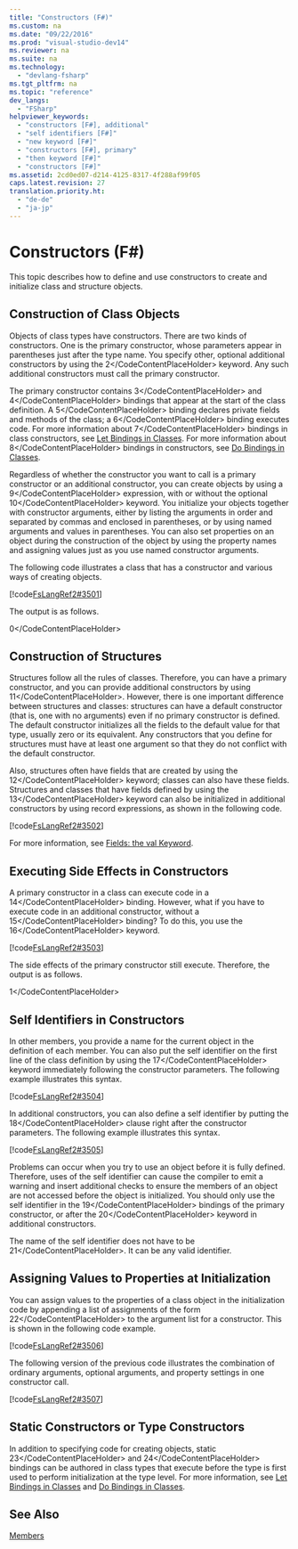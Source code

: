 ```yaml
---
title: "Constructors (F#)"
ms.custom: na
ms.date: "09/22/2016"
ms.prod: "visual-studio-dev14"
ms.reviewer: na
ms.suite: na
ms.technology: 
  - "devlang-fsharp"
ms.tgt_pltfrm: na
ms.topic: "reference"
dev_langs: 
  - "FSharp"
helpviewer_keywords: 
  - "constructors [F#], additional"
  - "self identifiers [F#]"
  - "new keyword [F#]"
  - "constructors [F#], primary"
  - "then keyword [F#]"
  - "constructors [F#]"
ms.assetid: 2cd0ed07-d214-4125-8317-4f288af99f05
caps.latest.revision: 27
translation.priority.ht: 
  - "de-de"
  - "ja-jp"
---
```

# Constructors (F#)
This topic describes how to define and use constructors to create and initialize class and structure objects.  
  
## Construction of Class Objects  
 Objects of class types have constructors. There are two kinds of constructors. One is the primary constructor, whose parameters appear in parentheses just after the type name. You specify other, optional additional constructors by using the <CodeContentPlaceHolder>2\</CodeContentPlaceHolder> keyword. Any such additional constructors must call the primary constructor.  
  
 The primary constructor contains <CodeContentPlaceHolder>3\</CodeContentPlaceHolder> and <CodeContentPlaceHolder>4\</CodeContentPlaceHolder> bindings that appear at the start of the class definition. A <CodeContentPlaceHolder>5\</CodeContentPlaceHolder> binding declares private fields and methods of the class; a <CodeContentPlaceHolder>6\</CodeContentPlaceHolder> binding executes code. For more information about <CodeContentPlaceHolder>7\</CodeContentPlaceHolder> bindings in class constructors, see [Let Bindings in Classes](../vs140/let-bindings-in-classes--fsharp-.md). For more information about <CodeContentPlaceHolder>8\</CodeContentPlaceHolder> bindings in constructors, see [Do Bindings in Classes](../vs140/do-bindings-in-classes--fsharp-.md).  
  
 Regardless of whether the constructor you want to call is a primary constructor or an additional constructor, you can create objects by using a <CodeContentPlaceHolder>9\</CodeContentPlaceHolder> expression, with or without the optional <CodeContentPlaceHolder>10\</CodeContentPlaceHolder> keyword. You initialize your objects together with constructor arguments, either by listing the arguments in order and separated by commas and enclosed in parentheses, or by using named arguments and values in parentheses. You can also set properties on an object during the construction of the object by using the property names and assigning values just as you use named constructor arguments.  
  
 The following code illustrates a class that has a constructor and various ways of creating objects.  
  
 [!code[FsLangRef2#3501](../vs140/codesnippet/FSharp/constructors--fsharp-_1.fs)]  
  
 The output is as follows.  
  
<CodeContentPlaceHolder>0\</CodeContentPlaceHolder>  
## Construction of Structures  
 Structures follow all the rules of classes. Therefore, you can have a primary constructor, and you can provide additional constructors by using <CodeContentPlaceHolder>11\</CodeContentPlaceHolder>. However, there is one important difference between structures and classes: structures can have a default constructor (that is, one with no arguments) even if no primary constructor is defined. The default constructor initializes all the fields to the default value for that type, usually zero or its equivalent. Any constructors that you define for structures must have at least one argument so that they do not conflict with the default constructor.  
  
 Also, structures often have fields that are created by using the <CodeContentPlaceHolder>12\</CodeContentPlaceHolder> keyword; classes can also have these fields. Structures and classes that have fields defined by using the <CodeContentPlaceHolder>13\</CodeContentPlaceHolder> keyword can also be initialized in additional constructors by using record expressions, as shown in the following code.  
  
 [!code[FsLangRef2#3502](../vs140/codesnippet/FSharp/constructors--fsharp-_2.fs)]  
  
 For more information, see [Fields: the val Keyword](../vs140/explicit-fields--the-val-keyword--fsharp-.md).  
  
## Executing Side Effects in Constructors  
 A primary constructor in a class can execute code in a <CodeContentPlaceHolder>14\</CodeContentPlaceHolder> binding. However, what if you have to execute code in an additional constructor, without a <CodeContentPlaceHolder>15\</CodeContentPlaceHolder> binding? To do this, you use the <CodeContentPlaceHolder>16\</CodeContentPlaceHolder> keyword.  
  
 [!code[FsLangRef2#3503](../vs140/codesnippet/FSharp/constructors--fsharp-_3.fs)]  
  
 The side effects of the primary constructor still execute. Therefore, the output is as follows.  
  
<CodeContentPlaceHolder>1\</CodeContentPlaceHolder>  
## Self Identifiers in Constructors  
 In other members, you provide a name for the current object in the definition of each member. You can also put the self identifier on the first line of the class definition by using the <CodeContentPlaceHolder>17\</CodeContentPlaceHolder> keyword immediately following the constructor parameters. The following example illustrates this syntax.  
  
 [!code[FsLangRef2#3504](../vs140/codesnippet/FSharp/constructors--fsharp-_4.fs)]  
  
 In additional constructors, you can also define a self identifier by putting the <CodeContentPlaceHolder>18\</CodeContentPlaceHolder> clause right after the constructor parameters. The following example illustrates this syntax.  
  
 [!code[FsLangRef2#3505](../vs140/codesnippet/FSharp/constructors--fsharp-_5.fs)]  
  
 Problems can occur when you try to use an object before it is fully defined. Therefore, uses of the self identifier can cause the compiler to emit a warning and insert additional checks to ensure the members of an object are not accessed before the object is initialized. You should only use the self identifier in the <CodeContentPlaceHolder>19\</CodeContentPlaceHolder> bindings of the primary constructor, or after the <CodeContentPlaceHolder>20\</CodeContentPlaceHolder> keyword in additional constructors.  
  
 The name of the self identifier does not have to be <CodeContentPlaceHolder>21\</CodeContentPlaceHolder>. It can be any valid identifier.  
  
## Assigning Values to Properties at Initialization  
 You can assign values to the properties of a class object in the initialization code by appending a list of assignments of the form <CodeContentPlaceHolder>22\</CodeContentPlaceHolder> to the argument list for a constructor. This is shown in the following code example.  
  
 [!code[FsLangRef2#3506](../vs140/codesnippet/FSharp/constructors--fsharp-_6.fs)]  
  
 The following version of the previous code illustrates the combination of ordinary arguments, optional arguments, and property settings in one constructor call.  
  
 [!code[FsLangRef2#3507](../vs140/codesnippet/FSharp/constructors--fsharp-_7.fs)]  
  
## Static Constructors or Type Constructors  
 In addition to specifying code for creating objects, static <CodeContentPlaceHolder>23\</CodeContentPlaceHolder> and <CodeContentPlaceHolder>24\</CodeContentPlaceHolder> bindings can be authored in class types that execute before the type is first used to perform initialization at the type level. For more information, see [Let Bindings in Classes](../vs140/let-bindings-in-classes--fsharp-.md) and [Do Bindings in Classes](../vs140/do-bindings-in-classes--fsharp-.md).  
  
## See Also  
 [Members](../vs140/members--fsharp-.md)